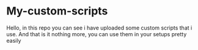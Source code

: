 # My-custom-scripts

Hello, in this repo you can see i have uploaded some custom scripts that i use. And that is it nothing more, you can use them in your setups pretty easily 

